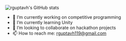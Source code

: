 ![rguptavh's GitHub stats](https://github-readme-stats.vercel.app/api?username=rguptavh&count_private=true&show_icons=true)

- 🔭 I’m currently working on competitive programming
- 🌱 I’m currently learning Unity
- 👯 I’m looking to collaborate on hackathon projects
- 📫 How to reach me: rguptavh119@gmail.com
